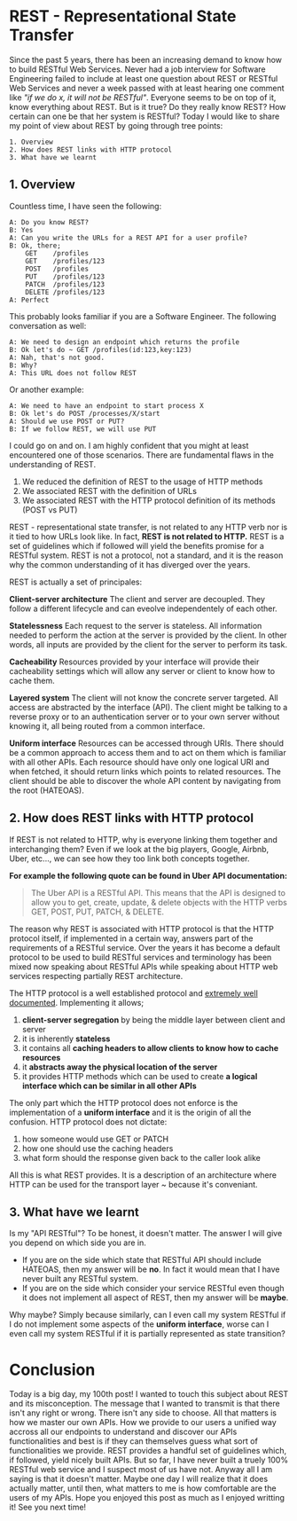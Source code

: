 # REST - Representational State Transfer

Since the past 5 years, there has been an increasing demand to know how to build RESTful Web Services. Never had a job interview for Software Engineering failed to include at least one question about REST or RESTful Web Services and never a week passed with at least hearing one comment like _"if we do x, it will not be RESTful"_. Everyone seems to be on top of it, know everything about REST. 
But is it true? Do they really know REST? How certain can one be that her system is RESTful? 
Today I would like to share my point of view about REST by going through tree points:

```
1. Overview
2. How does REST links with HTTP protocol
3. What have we learnt
```

## 1. Overview

Countless time, I have seen the following:

```
A: Do you know REST?
B: Yes
A: Can you write the URLs for a REST API for a user profile?
B: Ok, there;
    GET    /profiles
    GET    /profiles/123
    POST   /profiles
    PUT    /profiles/123
    PATCH  /profiles/123
    DELETE /profiles/123
A: Perfect
```

This probably looks familiar if you are a Software Engineer. The following conversation as well:

```
A: We need to design an endpoint which returns the profile
B: Ok let's do ~ GET /profiles(id:123,key:123)
A: Nah, that's not good.
B: Why?
A: This URL does not follow REST
```

Or another example:

```
A: We need to have an endpoint to start process X
B: Ok let's do POST /processes/X/start
A: Should we use POST or PUT?
B: If we follow REST, we will use PUT
```

I could go on and on. I am highly confident that you might at least encountered one of those scenarios. There are fundamental flaws in the understanding of REST.

1. We reduced the definition of REST to the usage of HTTP methods
2. We associated REST with the definition of URLs
3. We associated REST with the HTTP protocol definition of its methods (POST vs PUT)

REST - representational state transfer, is not related to any HTTP verb nor is it tied to how URLs look like. In fact, __REST is not related to HTTP.__
REST is a set of guidelines which if followed will yield the benefits promise for a RESTful system. REST is not a protocol, not a standard, and it is the reason why the common understanding of it has diverged over the years.

REST is actually a set of principales:

__Client-server architecture__
The client and server are decoupled. They follow a different lifecycle and can eveolve independentely of each other.

__Statelessness__
Each request to the server is stateless. All information needed to perform the action at the server is provided by the client. In other words, all inputs are provided by the client for the server to perform its task.

__Cacheability__
Resources provided by your interface will provide their cacheability settings which will allow any server or client to know how to cache them.

__Layered system__
The client will not know the concrete server targeted. All access are abstracted by the interface (API). The client might be talking to a reverse proxy or to an authentication server or to your own server without knowing it, all being routed from a common interface.

__Uniform interface__
Resources can be accessed through URIs. There should be a common approach to access them and to act on them which is familiar with all other APIs. Each resource should have only one logical URI and when fetched, it should return links which points to related resources.
The client should be able to discover the whole API content by navigating from the root (HATEOAS). 

## 2. How does REST links with HTTP protocol

If REST is not related to HTTP, why is everyone linking them together and interchanging them? 
Even if we look at the big players, Google, Airbnb, Uber, etc..., we can see how they too link both concepts together. 

__For example the following quote can be found in Uber API documentation:__
> The Uber API is a RESTful API. This means that the API is designed to allow you to get, create, update, & delete objects with the HTTP verbs GET, POST, PUT, PATCH, & DELETE.

The reason why REST is associated with HTTP protocol is that the HTTP protocol itself, if implemented in a certain way, answers part of the requirements of a RESTful service. Over the years it has become a default protocol to be used to build RESTful services and terminology has been mixed now speaking about RESTful APIs while speaking about HTTP web services respecting partially REST architecture.

The HTTP protocol is a well established protocol and [extremely well documented](https://developer.mozilla.org/en-US/docs/Web/HTTP). Implementing it allows;
1. __client-server segregation__ by being the middle layer between client and server
2. it is inherently __stateless__
3. it contains all __caching headers to allow clients to know how to cache resources__
4. it __abstracts away the physical location of the server__
5. it provides HTTP methods which can be used to create __a logical interface which can be similar in all other APIs__

The only part which the HTTP protocol does not enforce is the implementation of a __uniform interface__ and it is the origin of all the confusion. HTTP protocol does not dictate:
1. how someone would use GET or PATCH
2. how one should use the caching headers
3. what form should the response given back to the caller look alike

All this is what REST provides. It is a description of an architecture where HTTP can be used for the transport layer ~ because it's conveniant.

## 3. What have we learnt

Is my "API RESTful"? 
To be honest, it doesn't matter. 
The answer I will give you depend on which side you are in. 

- If you are on the side which state that RESTful API should include HATEOAS, then my answer will be __no__.  In fact it would mean that I have never built any RESTful system.
- If you are on the side which consider your service RESTful even though it does not implement all aspect of REST, then my answer will be __maybe__. 

Why maybe? Simply because similarly, can I even call my system RESTful if I do not implement some aspects of the __uniform interface__, worse can I even call my system RESTful if it is partially represented as state transition?



# Conclusion

Today is a big day, my 100th post! I wanted to touch this subject about REST and its misconception. The message that I wanted to transmit is that there isn't any right or wrong. There isn't any side to choose. All that matters is how we master our own APIs. 
How we provide to our users a unified way accross all our endpoints to understand and discover our APIs functionalities and best is if they can themselves guess what sort of functionalities we provide. 
REST provides a handful set of guidelines which, if followed, yield nicely built APIs. 
But so far, I have never built a truely 100% RESTful web service and I suspect most of us have not. Anyway all I am saying is that it doesn't matter. Maybe one day I will realize that it does actually matter, until then, what matters to me is how comfortable are the users of my APIs. Hope you enjoyed this post as much as I enjoyed writting it! See you next time!